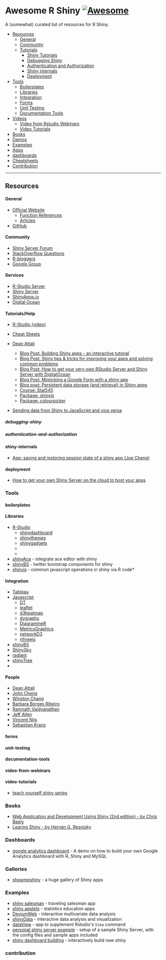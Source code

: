 # Awesome R Shiny [![Awesome](https://cdn.rawgit.com/sindresorhus/awesome/d7305f38d29fed78fa85652e3a63e154dd8e8829/media/badge.svg)](https://github.com/sindresorhus/awesome)

A (somewhat) curated list of resources for R Shiny.

- [Resources](#resources)
  - [General](#general)
  - [Community](#community)
  - [Tutorials](#tutorials)
    - [Shiny Tutorials](#shiny-tutorials)
    - [Debugging Shiny](#debugging-shiny)
    - [Authentication and Authorization](#authentication-and-authorization)
    - [Shiny internals](#shiny-internals)
    - [Deployment](#deployment)
- [Tools](#tools)
  - [Boilerplates](#boilerplates)
  - [Libraries](#libraries)
  - [Integration](#integration)
  - [Forms](#forms)
  - [Unit Testing](#unit-testing)
  - [Documentation Tools](#documentation-tools)
- [Videos](#videos)
  - [Video from Rstudio Webinars](#video-from-webinars)
  - [Video Tutorials](#video-tutorials)
- [Books](#books)
- [Demos](#demos)
- [Examples](#examples)
- [Apps](#apps)
- [dashboards](#dashboards)
- [Cheatsheets](#cheat-sheets)
- [Contribution](#contribution)

---
## Resources
#### General
* [Official Website](http://shiny.rstudio.com/)
	* [Function References](http://shiny.rstudio.com/reference/shiny/latest/)
	* [Articles](http://shiny.rstudio.com/articles/)
* [GitHub](https://github.com/rstudio/shiny)


#### Community
* [Shiny Server Forum](https://support.rstudio.com/hc/en-us/community/topics/200092706-Shiny-Server)
* [StackOverflow Questions](http://stackoverflow.com/questions/tagged/shiny)
* [R-bloggers](http://www.r-bloggers.com/search/shiny)
* [Google Group](https://groups.google.com/forum/#!forum/shiny-discuss)


#### Services

* [R-Studio Server]()
* [Shiny Server](https://github.com/rstudio/shiny-server)
* [ShinyApps.io]()
* [Digital Ocean]()

#### Tutorials/Help
* [R-Studio (video)](https://shiny.rstudio.com/tutorial/)
* [Cheat Sheets](https://www.rstudio.com/resources/cheatsheets/)
* [Dean Attali](http://deanattali.com/)
	* [Blog Post:  Building Shiny apps - an interactive tutorial](http://deanattali.com/blog/building-shiny-apps-tutorial/)
	* [Blog Post:  Shiny tips & tricks for improving your apps and solving common problems](http://deanattali.com/blog/advanced-shiny-tips/)
	* [Blog Post:  How to get your very own RStudio Server and Shiny Server with DigitalOcean](http://deanattali.com/2015/05/09/setup-rstudio-shiny-server-digital-ocean/)
	* [Blog Post: Mimicking a Google Form with a shiny app](http://deanattali.com/2015/06/14/mimicking-google-form-shiny/)
	* [Blog post: Persistent data storage (and retrieval) in Shiny apps](http://deanattali.com/blog/shiny-persistent-data-storage/)
	* [Course: Stat545](http://stat545.com/)
	* [Package:  shinyjs](http://deanattali.com/shinyjs/)
	* [Package:  colourpicker](https://github.com/daattali/colourpicker)

* [Sending data from Shiny to JavaScript and vice versa](https://ryouready.wordpress.com/2013/11/20/sending-data-from-client-to-server-and-back-using-shiny/)

##### debugging-shiny

##### authentication-and-authorization

#### shiny-internals
* [App: saving and restoring session state of a shiny app (Joe Cheng)](https://github.com/jcheng5/shiny-resume)

#### deployment
* [How to get your own Shiny Server on the cloud to host your apps](http://deanattali.com/2015/05/09/setup-rstudio-shiny-server-digital-ocean/)



### Tools

#### boilerplates

#### Libraries
* [R-Studio]()
	* [shinydashboard](https://github.com/rstudio/shinydashboard)
	* [shinythemes](https://github.com/rstudio/shinythemes)
	* [shinygadgets](https://github.com/rstudio/shinygadgets)
	*
	*
* [shinyAce](https://github.com/trestletech/shinyAce) - integrate ace editor with shiny
* [shinyBS](https://github.com/ebailey78/shinyBS) - twitter bootstrap components for shiny
* [shinyjs](https://github.com/daattali/shinyjs) - common javascript operations in shiny via R code*

#### Integration
* [Tableau](https://www.mandsconsulting.com/hosting-a-shiny-app-in-tableau)
* [Javascript](http://www.htmlwidgets.org/)
	* [DT](https://github.com/rstudio/DT)
	* [leaflet](http://rstudio.github.io/leaflet/shiny.html)
	* [d3heatmap](https://github.com/rstudio/d3heatmap)
	* [dygraphs](https://github.com/rstudio/dygraphs)
	* [DiagrammeR](https://github.com/rich-iannone/DiagrammeR)
	* [MetricsGraphics](https://github.com/hrbrmstr/metricsgraphics)
	* [networkD3](https://github.com/christophergandrud/networkD3)
	* [rthreejs](https://github.com/bwlewis/rthreejs)
* [shinyBS](https://ebailey78.github.io/shinyBS/index.html)
* [ShinySky](https://github.com/AnalytixWare/ShinySky)
* [radiant](https://github.com/radiant-rstats/radiant)
* [shinyTree](https://github.com/tdanker/shinyTree)
*

#### People
* [Dean Attali](https://github.com/daattali)
* [John Cheng](https://github.com/jcheng5)
* [Winston Chang](https://github.com/wch)
* [Barbara Borges Ribeiro](https://github.com/bborgesr)
* [Ramnath Vaidyanathan](https://github.com/ramnathv)
* [Jeff Allen](https://github.com/trestletech)
* [Vincent Nijs](https://github.com/vnijs)
* [Sebastian Kranz](https://github.com/skranz)
#### forms

#### unit-testing

#### documentation-tools

#### video-from-webinars

#### video-tutorials
* [teach yourself shiny series](http://shiny.rstudio.com/tutorial/)

### Books
* [Web Application and Development Using Shiny (2nd edition) - by Chris Beely](https://www.amazon.com/Web-Application-Development-using-Shiny/dp/1782174346)
* [Learing Shiny - by Hernán G. Resnizky](https://www.amazon.com/Learning-Shiny-Hernan-G-Resnizky/dp/1785280902)

### Dashboards
* [google analytics dashboard](https://github.com/MarkEdmondson1234/ga-dashboard-demo) - A demo on how to build your own Google Analytics dashboard with R, Shiny and MySQL

### Galleries
* [showmeshiny](http://www.showmeshiny.com/) - a huge gallery of Shiny apps

### Examples

* [shiny salesman](https://github.com/toddwschneider/shiny-salesman) - traveling salesman app
* [shiny applets](https://github.com/ShinyEd/ShinyEd) - statistics education apps
* [DeviumWeb](https://github.com/dgrapov/DeviumWeb) - interactive multivariate data analysis
* [shinyData](https://github.com/yindeng/shinyData) - interactive data analysis and visualization
* [dataView](https://github.com/dpastoor/dataView) - app to supplement Rstudio's `View` command
* [personal shiny server example](https://github.com/daattali/shiny-server) - setup of a sample Shiny Server, with the config files and sample apps included
* [shiny dashboard building](https://github.com/iheartradio/ShinyBuilder) - interactively build new shiny


### contribution
